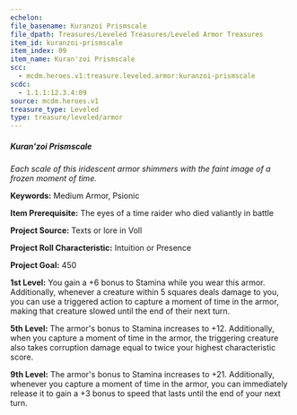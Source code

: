 ```yaml
---
echelon:
file_basename: Kuranzoi Prismscale
file_dpath: Treasures/Leveled Treasures/Leveled Armor Treasures
item_id: kuranzoi-prismscale
item_index: 09
item_name: Kuran'zoi Prismscale
scc:
  - mcdm.heroes.v1:treasure.leveled.armor:kuranzoi-prismscale
scdc:
  - 1.1.1:12.3.4:09
source: mcdm.heroes.v1
treasure_type: Leveled
type: treasure/leveled/armor
---
```


##### Kuran'zoi Prismscale

*Each scale of this iridescent armor shimmers with the faint image of a frozen moment of time.*

**Keywords:** Medium Armor, Psionic

**Item Prerequisite:** The eyes of a time raider who died valiantly in battle

**Project Source:** Texts or lore in Voll

**Project Roll Characteristic:** Intuition or Presence

**Project Goal:** 450

**1st Level:** You gain a +6 bonus to Stamina while you wear this armor. Additionally, whenever a creature within 5 squares deals damage to you, you can use a triggered action to capture a moment of time in the armor, making that creature slowed until the end of their next turn.

**5th Level:** The armor's bonus to Stamina increases to +12. Additionally, when you capture a moment of time in the armor, the triggering creature also takes corruption damage equal to twice your highest characteristic score.

**9th Level:** The armor's bonus to Stamina increases to +21. Additionally, whenever you capture a moment of time in the armor, you can immediately release it to gain a +3 bonus to speed that lasts until the end of your next turn.
